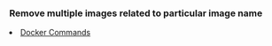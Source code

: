 ### Remove multiple images related to particular image name

<li><a href="https://github.com/dinushchathurya/script-book/blob/master/Docker/command.md#remove-multiple-images-related-to-particular-image-name">Docker Commands</a></li>